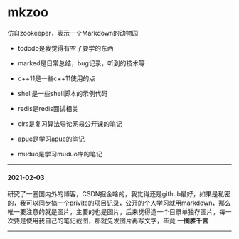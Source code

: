 # mkzoo

仿自zookeeper，表示一个Markdown的动物园

- tododo是我觉得有空了要学的东西
- marked是日常总结，bug记录，听到的技术等

- c++11是一些c++11使用的点
- shell是一些shell脚本的示例代码
- redis是redis面试相关
- clrs是复习算法导论网易公开课的笔记
- apue是学习apue的笔记
- muduo是学习muduo库的笔记

------

#### 2021-02-03

研究了一圈国内外的博客，CSDN掘金啥的，我觉得还是github最好，如果是私密的，我可以同步搞一个privite的项目记录，公开的个人学习就用markdown，那么唯一要注意的就是图片，主要的也是图片，后来觉得造一个目录单独存图片，每一次要是使用我自己的笔记截图，那就先发图片再写文字，毕竟 **一图胜千言**

-------



